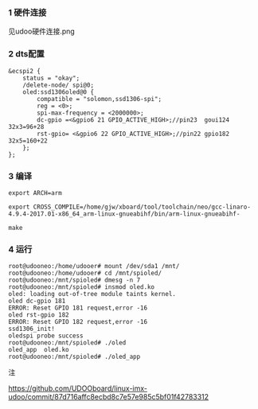 ### 1 硬件连接

见udoo硬件连接.png

### 2 dts配置

```
&ecspi2 {
	status = "okay";
	/delete-node/ spi@0;
	oled:ssd1306oled@0 {
		compatible = "solomon,ssd1306-spi";
		reg = <0>;
		spi-max-frequency = <2000000>;
		dc-gpio =<&gpio6 21 GPIO_ACTIVE_HIGH>;//pin23  goui124 32x3=96+28
		rst-gpio= <&gpio6 22 GPIO_ACTIVE_HIGH>;//pin22 gpio182 32x5=160+22
	};
};
```

### 3 编译

```
export ARCH=arm

export CROSS_COMPILE=/home/gjw/xboard/tool/toolchain/neo/gcc-linaro-4.9.4-2017.01-x86_64_arm-linux-gnueabihf/bin/arm-linux-gnueabihf-

make
```

### 4 运行

```
root@udooneo:/home/udooer# mount /dev/sda1 /mnt/
root@udooneo:/home/udooer# cd /mnt/spioled/
root@udooneo:/mnt/spioled# dmesg -n 7
root@udooneo:/mnt/spioled# insmod oled.ko 
oled: loading out-of-tree module taints kernel.
oled dc-gpio 181
ERROR: Reset GPIO 181 request,error -16
oled rst-gpio 182
ERROR: Reset GPIO 182 request,error -16
ssd1306_init!
oledspi probe success
root@udooneo:/mnt/spioled# ./oled
oled_app  oled.ko   
root@udooneo:/mnt/spioled# ./oled_app 
```

注 

https://github.com/UDOOboard/linux-imx-udoo/commit/87d716affc8ecbd8c7e57e985c5bf01f42783312

